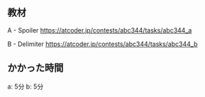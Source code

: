 ## 教材

A - Spoiler
https://atcoder.jp/contests/abc344/tasks/abc344_a

B - Delimiter
https://atcoder.jp/contests/abc344/tasks/abc344_b

## かかった時間
a: 5分
b: 5分